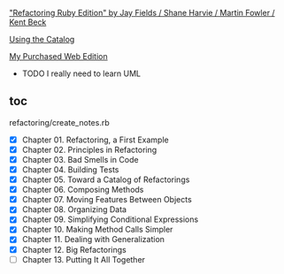 ["Refactoring Ruby Edition" by Jay Fields / Shane Harvie / Martin Fowler / Kent Beck](https://www.oreilly.com/library/view/refactoring-ruby-edition/9780321603968/)

[Using the Catalog](https://refactoring.com/catalog/)

[My Purchased Web Edition](https://memberservices.informit.com/my_account/webedition/9780135425664/html/index.html)

+ TODO I really need to learn UML

## toc

refactoring/create_notes.rb

- [x] Chapter 01. Refactoring, a First Example
- [x] Chapter 02. Principles in Refactoring
- [x] Chapter 03. Bad Smells in Code
- [x] Chapter 04. Building Tests
- [x] Chapter 05. Toward a Catalog of Refactorings
- [x] Chapter 06. Composing Methods
- [x] Chapter 07. Moving Features Between Objects
- [x] Chapter 08. Organizing Data
- [x] Chapter 09. Simplifying Conditional Expressions
- [x] Chapter 10. Making Method Calls Simpler
- [x] Chapter 11. Dealing with Generalization
- [x] Chapter 12. Big Refactorings
- [ ] Chapter 13. Putting It All Together
